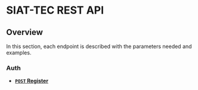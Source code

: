 # SIAT-TEC REST API

## Overview
In this section, each endpoint is described with the parameters needed and examples.

### Auth
- **[<code>POST</code> Register](/server/api-docs/auth/POST_register.md)**
